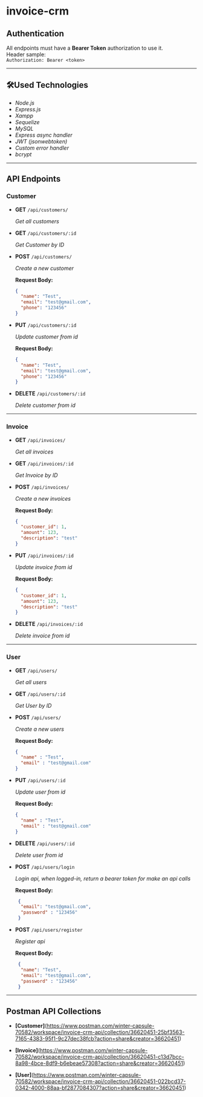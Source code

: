 # invoice-crm
## Authentication

All endpoints must have a  **Bearer Token** authorization to use it.  
Header sample:  
`Authorization: Bearer <token>`

---
## 🛠️Used Technologies

- *Node.js*
- *Express.js*
- *Xampp*
- *Sequelize*
- *MySQL*
- *Express async handler*
- *JWT (jsonwebtoken)*
- *Custom error handler*
- *bcrypt*

---

## API Endpoints

### Customer 

- **GET** `/api/customers/`
  
  *Get all customers*
- **GET** `/api/customers/:id`
  
  *Get Customer by ID*
- **POST** `/api/customers/`
    
  *Create a new customer*
  
  **Request Body:**
    ```json
    {
      "name": "Test",
      "email": "test@gmail.com",
      "phone": "123456"
    }

- **PUT** `/api/customers/:id`
  
  *Update customer from id*

  **Request Body:**
    ```json
    {
      "name": "Test",
      "email": "test@gmail.com",
      "phone": "123456"
    }
- **DELETE** `/api/customers/:id`
  
  *Delete customer from id*

---

### Invoice 

- **GET** `/api/invoices/`
  
  *Get all invoices*
- **GET** `/api/invoices/:id`
  
  *Get Invoice by ID*
- **POST** `/api/invoices/`
    
  *Create a new invoices*
  
  **Request Body:**
    ```json
    {
      "customer_id": 1,
      "amount": 123,
      "description": "test"
    }

- **PUT** `/api/invoices/:id`
  
  *Update invoice from id*

  **Request Body:**
    ```json
    {
      "customer_id": 1,
      "amount": 123,
      "description": "test"
    }
- **DELETE** `/api/invoices/:id`
  
  *Delete invoice from id*

---

### User 

- **GET** `/api/users/`
  
  *Get all users*
- **GET** `/api/users/:id`
  
  *Get User by ID*
- **POST** `/api/users/`
    
  *Create a new users*
  
  **Request Body:**
    ```json
    {
      "name" : "Test",
      "email" : "test@gmail.com"
    }

- **PUT** `/api/users/:id`
  
  *Update user from id*

  **Request Body:**
    ```json
    {
      "name" : "Test",
      "email" : "test@gmail.com"
    }
- **DELETE** `/api/users/:id`
  
  *Delete user from id*
  
- **POST** `/api/users/login`
    
  *Login api, when logged-in, return a bearer token for make an api calls*
  
  **Request Body:**
    ```json
     {
      "email": "test@gmail.com",
      "password" : "123456"
     }

- **POST** `/api/users/register`
    
  *Register api*
  
  **Request Body:**
    ```json
     {
      "name": "Test",
      "email": "test@gmail.com",
      "password" : "123456"
     }

---

## Postman API Collections

- **[Customer]**(https://www.postman.com/winter-capsule-70582/workspace/invoice-crm-api/collection/36620451-25bf3563-7165-4383-95f1-9c27dec38fcb?action=share&creator=36620451)


- **[Invoice]**(https://www.postman.com/winter-capsule-70582/workspace/invoice-crm-api/collection/36620451-c13d7bcc-8a98-4bce-8df9-b6ebeae57308?action=share&creator=36620451)


- **[User]**(https://www.postman.com/winter-capsule-70582/workspace/invoice-crm-api/collection/36620451-022bcd37-0342-4000-88aa-bf2877084307?action=share&creator=36620451)
